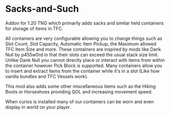 # Sacks-and-Such

Addon for 1.20 TNG which primarily adds sacks and similar held containers for storage of
items in TFC.

All containers are very configurable allowing you to change things such as Slot Count,
Slot Capacity, Automatic Item Pickup, the Maximum allowed TFC Item Size and more. These
containers are inspired by mods like Dank Null by p455w0rd in that their slots can exceed
the usual stack size limit. Unlike Dank Null you cannot directly place or interact with
items from within the container however Pick Block is supported. Many containers allow you
to insert and extract items from the container while it's in a slot (Like how vanilla
bundles and TFC Vessels work).

This mod also adds some other miscellaneous items such as the Hiking Boots or Horseshoes
providing QOL and increasing movement speed.

When curios is installed many of our containers can be worn and even display in world on
your player.